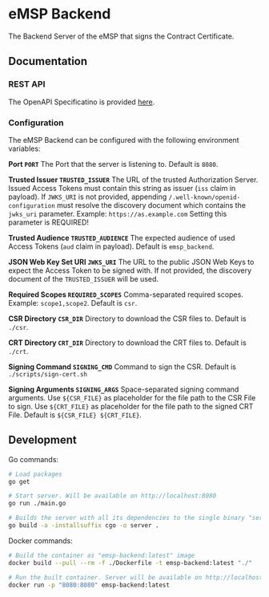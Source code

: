 # eMSP Backend

The Backend Server of the eMSP that signs the Contract Certificate.


## Documentation

### REST API

The OpenAPI Specificatino is provided [here](./api/swagger.yaml).


### Configuration

The eMSP Backend can be configured with the following environment variables:

**Port `PORT`**
  The Port that the server is listening to.
  Default is `8080`.

**Trusted Issuer `TRUSTED_ISSUER`**
  The URL of the trusted Authorization Server.
  Issued Access Tokens must contain this string as issuer (`iss` claim in payload).
  If `JWKS_URI` is not provided, appending `/.well-known/openid-configuration` must resolve the discovery document which contains the `jwks_uri` parameter.
  Example: `https://as.example.com`
  Setting this parameter is REQUIRED!

**Trusted Audience `TRUSTED_AUDIENCE`**
  The expected audience of used Access Tokens (`aud` claim in payload).
  Default is `emsp_backend`.

**JSON Web Key Set URI `JWKS_URI`**
  The URL to the public JSON Web Keys to expect the Access Token to be signed with.
  If not provided, the discovery document of the `TRUSTED_ISSUER` will be used.

**Required Scopes `REQUIRED_SCOPES`**
  Comma-separated required scopes.
  Example: `scope1,scope2`.
  Default is `csr`.

**CSR Directory `CSR_DIR`**
  Directory to download the CSR files to.
  Default is `./csr`.

**CRT Directory `CRT_DIR`**
  Directory to download the CRT files to.
  Default is `./crt`.

**Signing Command `SIGNING_CMD`**
  Command to sign the CSR.
  Default is `./scripts/sign-cert.sh`

**Signing Arguments `SIGNING_ARGS`**
  Space-separated signing command arguments.
  Use `${CSR_FILE}` as placeholder for the file path to the CSR File to sign.
  Use `${CRT_FILE}` as placeholder for the file path to the signed CRT File.
  Default is `${CSR_FILE} ${CRT_FILE}`.


## Development

Go commands:

```bash
# Load packages
go get

# Start server. Will be available on http://localhost:8080
go run ./main.go

# Builds the server with all its dependencies to the single binary "server"
go build -a -installsuffix cgo -o server .
```

Docker commands:

```bash
# Build the container as "emsp-backend:latest" image
docker build --pull --rm -f ./Dockerfile -t emsp-backend:latest "./"

# Run the built container. Server will be available on http://localhost:8080
docker run -p "8080:8080" emsp-backend:latest
```
